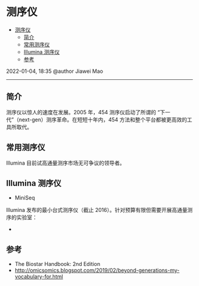 # 测序仪

- [测序仪](#测序仪)
  - [简介](#简介)
  - [常用测序仪](#常用测序仪)
  - [Illumina 测序仪](#illumina-测序仪)
  - [参考](#参考)

2022-01-04, 18:35
@author Jiawei Mao
***

## 简介

测序仪以惊人的速度在发展。2005 年，454 测序仪启动了所谓的 “下一代”（next-gen）测序革命。在短短十年内，454 方法和整个平台都被更高效的工具所取代。

## 常用测序仪

Illumina 目前试高通量测序市场无可争议的领导者。

## Illumina 测序仪

- MiniSeq

Illumina 发布的最小台式测序仪（截止 2016）。针对预算有限但需要开展高通量测序的实验室：

- 


## 参考

- The Biostar Handbook: 2nd Edition
- http://omicsomics.blogspot.com/2019/02/beyond-generations-my-vocabulary-for.html
